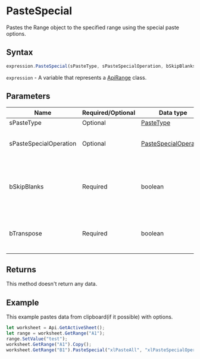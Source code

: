 # PasteSpecial

Pastes the Range object to the specified range using the special paste options.

## Syntax

```javascript
expression.PasteSpecial(sPasteType, sPasteSpecialOperation, bSkipBlanks, bTranspose);
```

`expression` - A variable that represents a [ApiRange](../ApiRange.md) class.

## Parameters

| **Name** | **Required/Optional** | **Data type** | **Default** | **Description** |
| ------------- | ------------- | ------------- | ------------- | ------------- |
| sPasteType | Optional | [PasteType](../../Enumeration/PasteType.md) | "xlPasteAll" | Paste option. |
| sPasteSpecialOperation | Optional | [PasteSpecialOperation](../../Enumeration/PasteSpecialOperation.md) | "xlPasteSpecialOperationNone" | The mathematical operation which will be applied to the copied data. |
| bSkipBlanks | Required | boolean |  | [bSkipBlanks=false] - Specifies whether to avoid replacing values in the paste area when blank cells occur in the copy area. |
| bTranspose | Required | boolean |  | [bTranspose=false] - Specifies whether the pasted data will be transposed from rows to columns. |

## Returns

This method doesn't return any data.

## Example

This example pastes data from clipboard(if it possible) with options.

```javascript editor-
let worksheet = Api.GetActiveSheet();
let range = worksheet.GetRange("A1");
range.SetValue("test");
worksheet.GetRange("A1").Copy();
worksheet.GetRange("B1").PasteSpecial("xlPasteAll", "xlPasteSpecialOperationNone", false, false);
```
